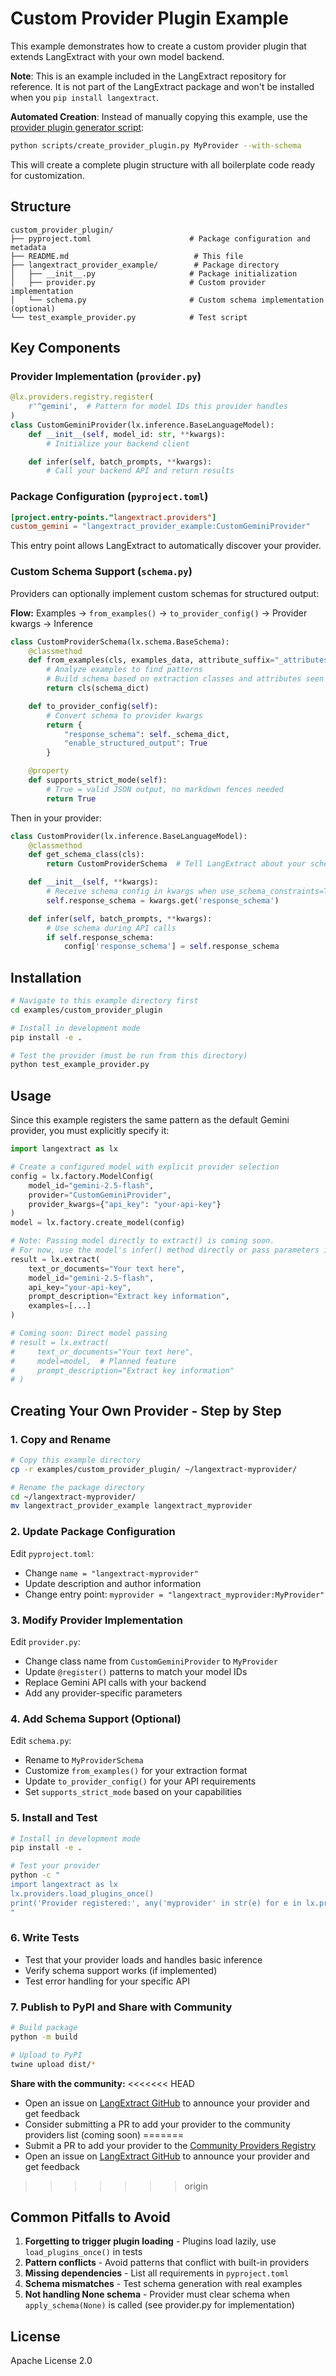 # Custom Provider Plugin Example

This example demonstrates how to create a custom provider plugin that extends LangExtract with your own model backend.

**Note**: This is an example included in the LangExtract repository for reference. It is not part of the LangExtract package and won't be installed when you `pip install langextract`.

**Automated Creation**: Instead of manually copying this example, use the [provider plugin generator script](../../scripts/create_provider_plugin.py):
```bash
python scripts/create_provider_plugin.py MyProvider --with-schema
```
This will create a complete plugin structure with all boilerplate code ready for customization.

## Structure

```
custom_provider_plugin/
├── pyproject.toml                      # Package configuration and metadata
├── README.md                            # This file
├── langextract_provider_example/        # Package directory
│   ├── __init__.py                     # Package initialization
│   ├── provider.py                     # Custom provider implementation
│   └── schema.py                       # Custom schema implementation (optional)
└── test_example_provider.py            # Test script
```

## Key Components

### Provider Implementation (`provider.py`)

```python
@lx.providers.registry.register(
    r'^gemini',  # Pattern for model IDs this provider handles
)
class CustomGeminiProvider(lx.inference.BaseLanguageModel):
    def __init__(self, model_id: str, **kwargs):
        # Initialize your backend client

    def infer(self, batch_prompts, **kwargs):
        # Call your backend API and return results
```

### Package Configuration (`pyproject.toml`)

```toml
[project.entry-points."langextract.providers"]
custom_gemini = "langextract_provider_example:CustomGeminiProvider"
```

This entry point allows LangExtract to automatically discover your provider.

### Custom Schema Support (`schema.py`)

Providers can optionally implement custom schemas for structured output:

**Flow:** Examples → `from_examples()` → `to_provider_config()` → Provider kwargs → Inference

```python
class CustomProviderSchema(lx.schema.BaseSchema):
    @classmethod
    def from_examples(cls, examples_data, attribute_suffix="_attributes"):
        # Analyze examples to find patterns
        # Build schema based on extraction classes and attributes seen
        return cls(schema_dict)

    def to_provider_config(self):
        # Convert schema to provider kwargs
        return {
            "response_schema": self._schema_dict,
            "enable_structured_output": True
        }

    @property
    def supports_strict_mode(self):
        # True = valid JSON output, no markdown fences needed
        return True
```

Then in your provider:

```python
class CustomProvider(lx.inference.BaseLanguageModel):
    @classmethod
    def get_schema_class(cls):
        return CustomProviderSchema  # Tell LangExtract about your schema

    def __init__(self, **kwargs):
        # Receive schema config in kwargs when use_schema_constraints=True
        self.response_schema = kwargs.get('response_schema')

    def infer(self, batch_prompts, **kwargs):
        # Use schema during API calls
        if self.response_schema:
            config['response_schema'] = self.response_schema
```

## Installation

```bash
# Navigate to this example directory first
cd examples/custom_provider_plugin

# Install in development mode
pip install -e .

# Test the provider (must be run from this directory)
python test_example_provider.py
```

## Usage

Since this example registers the same pattern as the default Gemini provider, you must explicitly specify it:

```python
import langextract as lx

# Create a configured model with explicit provider selection
config = lx.factory.ModelConfig(
    model_id="gemini-2.5-flash",
    provider="CustomGeminiProvider",
    provider_kwargs={"api_key": "your-api-key"}
)
model = lx.factory.create_model(config)

# Note: Passing model directly to extract() is coming soon.
# For now, use the model's infer() method directly or pass parameters individually:
result = lx.extract(
    text_or_documents="Your text here",
    model_id="gemini-2.5-flash",
    api_key="your-api-key",
    prompt_description="Extract key information",
    examples=[...]
)

# Coming soon: Direct model passing
# result = lx.extract(
#     text_or_documents="Your text here",
#     model=model,  # Planned feature
#     prompt_description="Extract key information"
# )
```

## Creating Your Own Provider - Step by Step

### 1. Copy and Rename
```bash
# Copy this example directory
cp -r examples/custom_provider_plugin/ ~/langextract-myprovider/

# Rename the package directory
cd ~/langextract-myprovider/
mv langextract_provider_example langextract_myprovider
```

### 2. Update Package Configuration
Edit `pyproject.toml`:
- Change `name = "langextract-myprovider"`
- Update description and author information
- Change entry point: `myprovider = "langextract_myprovider:MyProvider"`

### 3. Modify Provider Implementation
Edit `provider.py`:
- Change class name from `CustomGeminiProvider` to `MyProvider`
- Update `@register()` patterns to match your model IDs
- Replace Gemini API calls with your backend
- Add any provider-specific parameters

### 4. Add Schema Support (Optional)
Edit `schema.py`:
- Rename to `MyProviderSchema`
- Customize `from_examples()` for your extraction format
- Update `to_provider_config()` for your API requirements
- Set `supports_strict_mode` based on your capabilities

### 5. Install and Test
```bash
# Install in development mode
pip install -e .

# Test your provider
python -c "
import langextract as lx
lx.providers.load_plugins_once()
print('Provider registered:', any('myprovider' in str(e) for e in lx.providers.registry.list_entries()))
"
```

### 6. Write Tests
- Test that your provider loads and handles basic inference
- Verify schema support works (if implemented)
- Test error handling for your specific API

### 7. Publish to PyPI and Share with Community
```bash
# Build package
python -m build

# Upload to PyPI
twine upload dist/*
```

**Share with the community:**
<<<<<<< HEAD
- Open an issue on [LangExtract GitHub](https://github.com/google/langextract/issues) to announce your provider and get feedback
- Consider submitting a PR to add your provider to the community providers list (coming soon)
=======
- Submit a PR to add your provider to the [Community Providers Registry](../../COMMUNITY_PROVIDERS.md)
- Open an issue on [LangExtract GitHub](https://github.com/google/langextract/issues) to announce your provider and get feedback
>>>>>>> origin

## Common Pitfalls to Avoid

1. **Forgetting to trigger plugin loading** - Plugins load lazily, use `load_plugins_once()` in tests
2. **Pattern conflicts** - Avoid patterns that conflict with built-in providers
3. **Missing dependencies** - List all requirements in `pyproject.toml`
4. **Schema mismatches** - Test schema generation with real examples
5. **Not handling None schema** - Provider must clear schema when `apply_schema(None)` is called (see provider.py for implementation)

## License

Apache License 2.0
